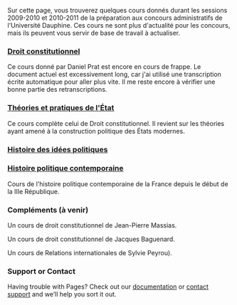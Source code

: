 Sur cette page, vous trouverez quelques cours donnés durant les sessions 2009-2010 et 2010-2011 de la préparation aux concours administratifs de l'Université Dauphine. Ces cours ne sont plus d'actualité pour les concours, mais ils peuvent vous servir de base de travail à actualiser.

### [Droit constitutionnel](https://blor-study.github.io/PCA/Droit-constitutionnel.pdf)

Ce cours donné par Daniel Prat est encore en cours de frappe. Le document actuel est excessivement long, car j'ai utilisé une transcription écrite automatique pour aller plus vite. Il me reste encore à vérifier une bonne partie des retranscriptions.


### [Théories et pratiques de l'État](https://blor-study.github.io/PCA/Théorie-et-pratique-État.pdf)

Ce cours complète celui de Droit constitutionnel. Il revient sur les théories ayant amené à la construction politique des États modernes.


### [Histoire des idées politiques](https://blor-study.github.io/PCA/Histoire-des-idées-politiques.pdf)

### [Histoire politique contemporaine](https://blor-study.github.io/PCA/Histoire-politique-contemporaine.pdf)

Cours de l'histoire politique contemporaine de la France depuis le début de la IIIe République.


### Compléments (à venir)

Un cours de droit constitutionnel de Jean-Pierre Massias.

Un cours de droit constitutionnel de Jacques Baguenard.

Un cours de Relations internationales de Sylvie Peyrou).


### Support or Contact

Having trouble with Pages? Check out our [documentation](https://docs.github.com/categories/github-pages-basics/) or [contact support](https://support.github.com/contact) and we’ll help you sort it out.

